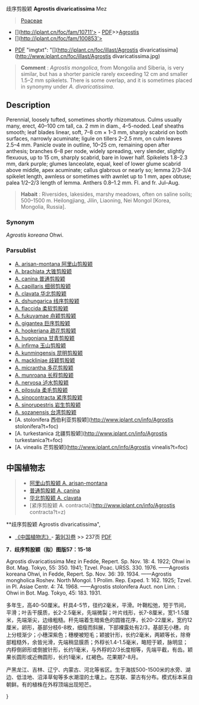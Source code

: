 歧序剪股颖 **Agrostis divaricatissima** Mez

> [Poaceae](http://www.iplant.cn/info/Poaceae?t=foc)
* [](http://iplant.cn/foc/fam/10711'> - [PDF](http://iplant.cn/foc/pdf/Poaceae.pdf)>>[Agrostis](Agrostis-剪股颖属.md)
* [](http://iplant.cn/foc/fam/100853'>
 - [PDF](http://www.iplant.cn/foc/pdf/Agrostis.pdf)
  "imgtxt": "[](http://iplant.cn/foc/illast/Agrostis divaricatissima](http://www.iplant.cn/foc/illast/Agrostis divaricatissima.jpg)


> **Comment** : 
> *Agrostis mongolica*, from Mongolia and Siberia, is very similar, but has a shorter panicle rarely exceeding 12 cm and smaller 1.5–2 mm spikelets. There is some overlap, and it is sometimes placed in synonymy under *A. divaricatissima*.

## Description

Perennial, loosely tufted, sometimes shortly rhizomatous. Culms usually many, erect, 40–100 cm tall, ca. 2 mm in diam., 4–5-noded. Leaf sheaths smooth; leaf blades linear, soft, 7–8 cm × 1–3 mm, sharply scabrid on both surfaces, narrowly acuminate; ligule on tillers 2–2.5 mm, on culm leaves 2.5–4 mm. Panicle ovate in outline, 10–25 cm, remaining open after anthesis; branches 6–8 per node, widely spreading, very slender, slightly flexuous, up to 15 cm, sharply scabrid, bare in lower half. Spikelets 1.8–2.3 mm, dark purple; glumes lanceolate, equal, keel of lower glume scabrid above middle, apex acuminate; callus glabrous or nearly so; lemma 2/3–3/4 spikelet length, awnless or sometimes with awnlet up to 1 mm, apex obtuse; palea 1/2–2/3 length of lemma. Anthers 0.8–1.2 mm. Fl. and fr. Jul–Aug.


> **Habait** : 
> Riversides, lakesides, marshy meadows, often on saline soils; 500–1500 m. Heilongjiang, Jilin, Liaoning, Nei Mongol [Korea, Mongolia, Russia].

### Synonym
*Agrostis koreana* Ohwi.

### Parsublist

* [A.  arisan-montana  阿里山剪股颖](Agrostis-arisan-montana-阿里山剪股颖.md)
* [A.  brachiata  大锥剪股颖](Agrostis-brachiata-大锥剪股颖.md)
* [A.  canina  普通剪股颖](Agrostis-canina-普通剪股颖.md)
* [A.  capillaris  细弱剪股颖](Agrostis-capillaris-细弱剪股颖.md)
* [A.  clavata  华北剪股颖](Agrostis-clavata-华北剪股颖.md)
* [A.  dshungarica  线序剪股颖](Agrostis-dshungarica-线序剪股颖.md)
* [A.  flaccida  柔软剪股颖](Agrostis-flaccida-柔软剪股颖.md)
* [A.  fukuyamae  舟颖剪股颖](Agrostis-fukuyamae-舟颖剪股颖.md)
* [A.  gigantea  巨序剪股颖](Agrostis-gigantea-巨序剪股颖.md)
* [A.  hookeriana  疏花剪股颖](Agrostis-hookeriana-疏花剪股颖.md)
* [A.  hugoniana  甘青剪股颖](Agrostis-hugoniana-甘青剪股颖.md)
* [A.  infirma  玉山剪股颖](Agrostis-infirma-玉山剪股颖.md)
* [A.  kunmingensis  昆明剪股颖](Agrostis-kunmingensis-昆明剪股颖.md)
* [A.  mackliniae  歧颖剪股颖](Agrostis-mackliniae-歧颖剪股颖.md)
* [A.  micrantha  多花剪股颖](Agrostis-micrantha-多花剪股颖.md)
* [A.  munroana  长稃剪股颖](Agrostis-munroana-长稃剪股颖.md)
* [A.  nervosa  泸水剪股颖](Agrostis-nervosa-泸水剪股颖.md)
* [A.  pilosula  柔毛剪股颖](Agrostis-pilosula-柔毛剪股颖.md)
* [A.  sinocontracta  紧序剪股颖](Agrostis-sinocontracta-紧序剪股颖.md)
* [A.  sinorupestris  岩生剪股颖](Agrostis-sinorupestris-岩生剪股颖.md)
* [A.  sozanensis  台湾剪股颖](Agrostis-sozanensis-台湾剪股颖.md)
* [A.  stolonifera  西伯利亚剪股颖](http://www.iplant.cn/info/Agrostis stolonifera?t=foc)
* [A.  turkestanica  北疆剪股颖](http://www.iplant.cn/info/Agrostis turkestanica?t=foc)
* [A.  vinealis  芒剪股颖](http://www.iplant.cn/info/Agrostis vinealis?t=foc)


## 中国植物志

> * [阿里山剪股颖  A.  arisan-montana](Agrostis-arisan-montana-阿里山剪股颖.md)
> * [普通剪股颖  A.  canina](Agrostis-canina-普通剪股颖.md)
> * [华北剪股颖  A.  clavata](Agrostis-clavata-华北剪股颖.md)
> * [紧序剪股颖  A.  contracta](http://www.iplant.cn/info/Agrostis contracta?t=z)


**歧序剪股颖 Agrostis divaricatissima",

* [《中国植物志》](http://www.iplant.cn/frps)- [第9(3)卷](http://www.iplant.cn/frps/vol/9(3)) >> 237页 [PDF](http://www.iplant.cn/frps/pdf/9(3)/237a.pdf)


**7．歧序剪股颖（拟）图版57：15-18**

Agrostis divaricatissima Mez in Fedde, Repert. Sp. Nov. 18: 4. 1922; Ohwi in Bot. Mag. Tokyo, 55: 350. 1941; Tzvel. Poac. URSS. 330. 1976. ——Agrostis koreana Ohwi, in Fedde, Repert. Sp. Nov. 36: 39. 1934. ——Agrostis mongholica Roshev. North Mongol. 1 Prolim. Rep. Exped. 1: 162. 1925; Tzvel. in Pl. Asiae Centr. 4: 74. 1968. ——Agrostis stolonifera Auct. non Linn. : Ohwi in Bot. Mag. Tokyo, 45: 183. 1931.

多年生，高40-50厘米。秆具4-5节，径约2毫米，平滑。叶鞘松弛，短于节间，平滑；叶舌干膜质，长2-2.5毫米，先端微裂；叶片线形，长7-8厘米，宽1-1.5厘米，先端渐尖，边缘粗糙。秆先端着生暗紫色的圆锥花序，长20-22厘米，宽约12厘米，卵形，基部分枝6-8枚，细瘦而斜展，下部裸露处有2/3，基部无小穗，向上分枝渐少；小穗深紫色；穗梗被短毛；颖披针形，长约2毫米，两颖等长，除脊部粗糙外，余皆光滑，先端稍显膜质；外稃长1.4-1.5毫米，略短于颖，脉明显；内稃倒卵形或倒披针形，长约1毫米，与外稃的2/3长度相等，先端平截，有齿。颖果长圆形或近椭圆形，长约1毫米，红褐色。花果期7-8月。

产黑龙江、吉林、辽宁、内蒙古、河北等省区。生于海拔500-1500米的水旁、湖边、低洼地、沼泽草甸等多水潮湿的土壤上。在苏联、蒙古有分布。模式标本采自朝鲜。有的植株在外稃顶端出现短芒。

}